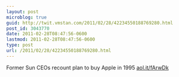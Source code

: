 ```yaml
---
layout: post
microblog: true
guid: http://twit.vmstan.com/2011/02/28/42234550188769280.html
post_id: 3043770
date: 2011-02-28T08:47:56-0600
lastmod: 2011-02-28T08:47:56-0600
type: post
url: /2011/02/28/42234550188769280.html
---
```

Former Sun CEOs recount plan to buy Apple in 1995 [aol.it/fArwDk](http://aol.it/fArwDk)
